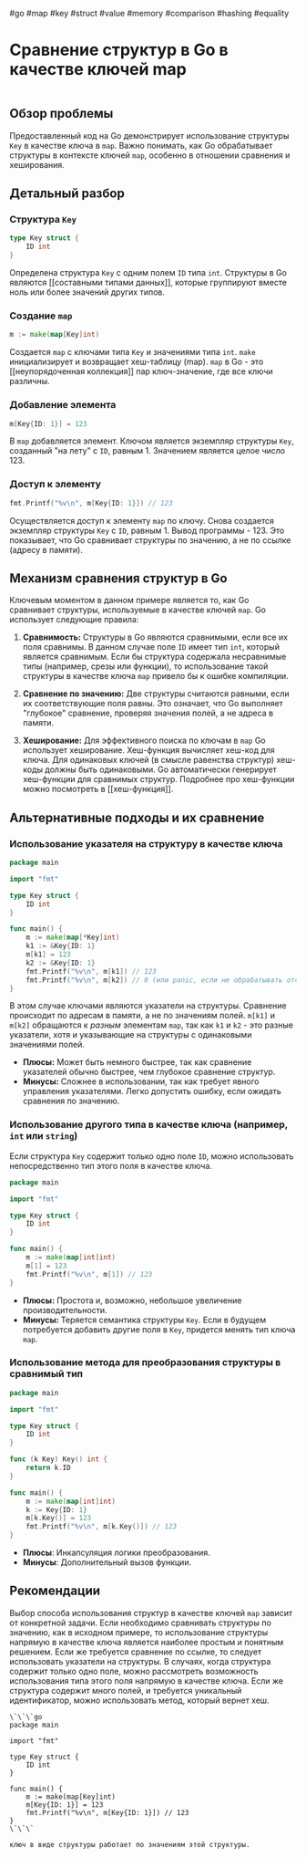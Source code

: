 #go #map #key #struct #value #memory #comparison #hashing #equality

# Сравнение структур в Go в качестве ключей map

```table-of-contents
```

## Обзор проблемы

Предоставленный код на Go демонстрирует использование структуры `Key` в качестве ключа в `map`. Важно понимать, как Go обрабатывает структуры в контексте ключей `map`, особенно в отношении сравнения и хеширования.

## Детальный разбор

### Структура `Key`

```go
type Key struct {
	ID int
}
```

Определена структура `Key` с одним полем `ID` типа `int`.  Структуры в Go являются [[составными типами данных]], которые группируют вместе ноль или более значений других типов.

### Создание `map`

```go
m := make(map[Key]int)
```

Создается `map` с ключами типа `Key` и значениями типа `int`.  `make` инициализирует и возвращает хеш-таблицу (map). `map` в Go - это [[неупорядоченная коллекция]] пар ключ-значение, где все ключи различны.

### Добавление элемента

```go
m[Key{ID: 1}] = 123
```
В `map` добавляется элемент. Ключом является экземпляр структуры `Key`, созданный "на лету" с `ID`, равным 1. Значением является целое число 123.

### Доступ к элементу

```go
fmt.Printf("%v\n", m[Key{ID: 1}]) // 123
```

Осуществляется доступ к элементу `map` по ключу. Снова создается экземпляр структуры `Key` с `ID`, равным 1. Вывод программы - 123. Это показывает, что Go сравнивает структуры по значению, а не по ссылке (адресу в памяти).

## Механизм сравнения структур в Go

Ключевым моментом в данном примере является то, как Go сравнивает структуры, используемые в качестве ключей `map`. Go использует следующие правила:

1.  **Сравнимость:** Структуры в Go являются сравнимыми, если все их поля сравнимы. В данном случае поле `ID` имеет тип `int`, который является сравнимым. Если бы структура содержала несравнимые типы (например, срезы или функции), то использование такой структуры в качестве ключа `map` привело бы к ошибке компиляции.

2.  **Сравнение по значению:** Две структуры считаются равными, если их соответствующие поля равны. Это означает, что Go выполняет "глубокое" сравнение, проверяя значения полей, а не адреса в памяти.

3.  **Хеширование:** Для эффективного поиска по ключам в `map` Go использует хеширование. Хеш-функция вычисляет хеш-код для ключа. Для одинаковых ключей (в смысле равенства структур) хеш-коды должны быть одинаковыми. Go автоматически генерирует хеш-функции для сравнимых структур. Подробнее про хеш-функции можно посмотреть в [[хеш-функция]].

## Альтернативные подходы и их сравнение

### Использование указателя на структуру в качестве ключа

```go
package main

import "fmt"

type Key struct {
	ID int
}

func main() {
	m := make(map[*Key]int)
	k1 := &Key{ID: 1}
	m[k1] = 123
	k2 := &Key{ID: 1}
	fmt.Printf("%v\n", m[k1]) // 123
	fmt.Printf("%v\n", m[k2]) // 0 (или panic, если не обрабатывать отсутствие ключа)
}
```

В этом случае ключами являются указатели на структуры. Сравнение происходит по адресам в памяти, а не по значениям полей. `m[k1]` и `m[k2]` обращаются к *разным* элементам `map`, так как `k1` и `k2` - это разные указатели, хотя и указывающие на структуры с одинаковыми значениями полей.

*   **Плюсы:** Может быть немного быстрее, так как сравнение указателей обычно быстрее, чем глубокое сравнение структур.
*   **Минусы:** Сложнее в использовании, так как требует явного управления указателями. Легко допустить ошибку, если ожидать сравнения по значению.

### Использование другого типа в качестве ключа (например, `int` или `string`)

Если структура `Key` содержит только одно поле `ID`, можно использовать непосредственно тип этого поля в качестве ключа.

```go
package main

import "fmt"

type Key struct {
	ID int
}

func main() {
	m := make(map[int]int)
	m[1] = 123
	fmt.Printf("%v\n", m[1]) // 123
}
```

*   **Плюсы:** Простота и, возможно, небольшое увеличение производительности.
*   **Минусы:** Теряется семантика структуры `Key`. Если в будущем потребуется добавить другие поля в `Key`, придется менять тип ключа `map`.

### Использование метода для преобразования структуры в сравнимый тип

```go
package main

import "fmt"

type Key struct {
	ID int
}

func (k Key) Key() int {
    return k.ID
}

func main() {
	m := make(map[int]int)
    k := Key{ID: 1}
	m[k.Key()] = 123
	fmt.Printf("%v\n", m[k.Key()]) // 123
}
```

* **Плюсы**: Инкапсуляция логики преобразования.
* **Минусы**: Дополнительный вызов функции.

## Рекомендации

Выбор способа использования структур в качестве ключей `map` зависит от конкретной задачи.  Если необходимо сравнивать структуры по значению, как в исходном примере, то использование структуры напрямую в качестве ключа является наиболее простым и понятным решением. Если же требуется сравнение по ссылке, то следует использовать указатели на структуры. В случаях, когда структура содержит только одно поле, можно рассмотреть возможность использования типа этого поля напрямую в качестве ключа. Если же структура содержит много полей, и требуется уникальный идентификатор, можно использовать метод, который вернет хеш.

```old
\`\`\`go
package main

import "fmt"

type Key struct {
	ID int
}

func main() {
	m := make(map[Key]int)
	m[Key{ID: 1}] = 123
	fmt.Printf("%v\n", m[Key{ID: 1}]) // 123
}
\`\`\`

ключ в виде структуры работает по значениям этой структуры. 
```